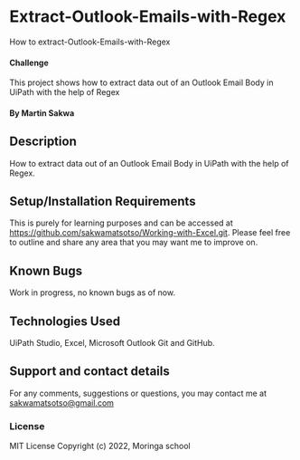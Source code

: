 # Extract-Outlook-Emails-with-Regex
How to extract-Outlook-Emails-with-Regex
#### Challenge 
This project shows how to extract data out of an Outlook Email Body in UiPath with the help of Regex
#### By **Martin Sakwa**
## Description
How to extract data out of an Outlook Email Body in UiPath with the help of Regex.
## Setup/Installation Requirements
This is purely for learning purposes and can be accessed at https://github.com/sakwamatsotso/Working-with-Excel.git. Please feel free to outline and share any area that you may want me to improve on.
## Known Bugs
Work in progress, no known bugs as of now.
## Technologies Used
UiPath Studio, Excel, Microsoft Outlook Git and GitHub.
## Support and contact details
For any comments, suggestions or questions, you may contact me at sakwamatsotso@gmail.com
### License
MIT License
Copyright (c) 2022, Moringa school
